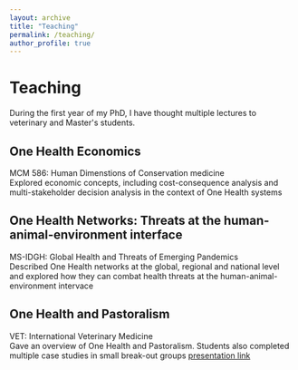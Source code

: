 ```yaml
---
layout: archive
title: "Teaching"
permalink: /teaching/
author_profile: true
---
```


# Teaching

During the first year of my PhD, I have thought multiple lectures to veterinary and Master's students.

## One Health Economics
  MCM 586: Human Dimenstions of Conservation medicine  
  Explored economic concepts, including cost-consequence analysis and multi-stakeholder decision analysis in the context of One Health systems

## One Health Networks: Threats at the human-animal-environment interface
  MS-IDGH: Global Health and Threats of Emerging Pandemics  
  Described One Health networks at the global, regional and national level and explored how they can combat health threats at the human-animal-environment intervace
  
  ## One Health and Pastoralism
  VET: International Veterinary Medicine  
  Gave an overview of One Health and Pastoralism. Students also completed multiple case studies in small break-out groups
  [presentation link](https://www.icloud.com/keynote/024f54e8nWe8HETuLMleNqMUA#Evan_Griffith_One_Health_and_Pastoralism) 
